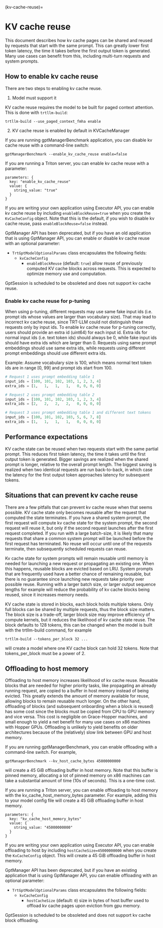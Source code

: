 (kv-cache-reuse)=

# KV cache reuse

This document describes how kv cache pages can be shared and reused by requests that start with the same prompt. This can greatly lower first token latency, the time it takes before the first output token is generated. Many use cases can benefit from this, including multi-turn requests and system prompts.

## How to enable kv cache reuse

There are two steps to enabling kv cache reuse.

1. Model must support it

KV cache reuse requires the model to be built for paged context attention. This is done with `trtllm-build`:

```trtllm-build --use_paged_context_fmha enable```

2. KV cache reuse is enabled by default in KVCacheManager

If you are running gptManagerBenchmark application, you can disable kv cache reuse with a command-line switch:

```gptManagerBenchmark --enable_kv_cache_reuse enable=false```

If you are running a Triton server, you can enable kv cache reuse with a parameter:

```
parameters: {
  key: "enable_kv_cache_reuse"
  value: {
    string_value: "true"
  }
}
```

If you are writing your own application using Executor API, you can enable kv cache reuse by including `enableBlockReuse=true` when you create the `KvCacheConfig` object. Note that this is the default, if you wish to disable kv cache reuse, pass `enableBlockReuse=false` instead.

GptManager API has been deprecated, but if you have an old application that is using GptManager API, you can enable or disable kv cache reuse with an optional parameter:

* `TrtGptModelOptionalParams` class encapsulates the following fields:
  - `kvCacheConfig`
    - `enableBlockReuse` (default: `true`) allow reuse of previously computed KV cache blocks across requests. This is expected to optimize memory use and computation.

GptSession is scheduled to be obsoleted and does not support kv cache reuse.

### Enable kv cache reuse for p-tuning

When using p-tuning, different requests may use same fake input ids (i.e. prompt ids whose values are larger than vocabulary size). That may lead to incorrect kv cache reuse, since TRT-LLM could not distinguish these requests only by input ids. To enable kv cache reuse for p-tuning correctly, users should provide an extra id (uint64) for each input id. Extra ids for normal input ids (i.e. text token ids) should always be 0, while fake input ids should have extra ids which are larger than 0. Requests using same prompt embeddings should use same extra ids, while requests using different prompt embeddings should use different extra ids.

Example:
Assume vocabulary size is 100, which means normal text token ids are in range [0, 99] and prompt ids start from 100.

```python
# Request 1 uses prompt embedding table 1
input_ids = [100, 101, 102, 103, 1, 2, 3, 4]
extra_ids = [1,   1,   1,   1,   0, 0, 0, 0]

# Request 2 uses prompt embedding table 2
input_ids = [100, 101, 102, 103, 1, 2, 3, 4]
extra_ids = [2,   2,   2,   2,   0, 0, 0, 0]

# Request 3 uses prompt embedding table 1 and different text tokens
input_ids = [100, 101, 102, 103, 5, 6, 7, 8]
extra_ids = [1,   1,   1,   1,   0, 0, 0, 0]
```

## Performance expectations

KV cache state can be reused when two requests start with the same partial prompt. This reduces first token latency, the time it takes until the first output token is generated. Bigger savings are realized when the shared prompt is longer, relative to the overall prompt length. The biggest saving is realized when two identical requests are run back-to-back, in which case the latency for the first output token approaches latency for subsequent tokens.

## Situations that can prevent kv cache reuse

There are a few pitfalls that can prevent kv cache reuse when that seems possible. KV cache state only becomes reusable after the request that computed the state terminates. If you have a shared system prompt, the first request will compute kv cache state for the system prompt, the second request will reuse it, but only if the second request launches after the first request completed. If you run with a large batch-size, it is likely that many requests that share a common system prompt will be launched before the first request has terminated. No reuse will occur until one of the requests terminate, then subsequently scheduled requests can reuse.

Kv cache state for system prompts will remain reusable until memory is needed for launching a new request or propagating an existing one. When this happens, reusable blocks are evicted based on LRU. System prompts that are frequently used have a better chance of remaining reusable, but there is no guarantee since launching new requests take priority over possible reuse. Running with a larger batch size, or larger output sequence lengths for example will reduce the probability of kv cache blocks being reused, since it increases memory needs.

KV cache state is stored in blocks, each block holds multiple tokens. Only full blocks can be shared by multiple requests, thus the block size matters. The block size is a trade-off, larger block size may improve efficiency of compute kernels, but it reduces the likelihood of kv cache state reuse. The block defaults to 128 tokens, this can be changed when the model is built with the trtllm-build command, for example

```trtllm-build --tokens_per_block 32 ...```

will create a model where one KV cache block can hold 32 tokens. Note that tokens_per_block must be a power of 2.

## Offloading to host memory

Offloading to host memory increases likelihood of kv cache reuse. Reusable blocks that are needed for higher priority tasks, like propagating an already running request, are copied to a buffer in host memory instead of being evicted. This greatly extends the amount of memory available for reuse, allowing blocks to remain reusable much longer. On the other hand, offloading of blocks (and subsequent onboarding when a block is reused) has some cost since the blocks must be copied from CPU to GPU memory and vice versa. This cost is negligible on Grace-Hopper machines, and small enough to yield a net benefit for many use cases on x86 machines with Hopper GPUs. Offloading is unlikely to yield benefits on older architectures because of the (relatively) slow link between GPU and host memory.

If you are running gptManagerBenchmark, you can enable offloading with a command-line switch. For example,

```gptManagerBenchmark --kv_host_cache_bytes 45000000000```

will create a 45 GiB offloading buffer in host memory. Note that this buffer is pinned memory, allocating a lot of pinned memory on x86 machines can take a substantial amount of time (10s of seconds). This is a one-time cost.

If you are running a Triton server, you can enable offloading to host memory with the kv_cache_host_memory_bytes parameter. For example, adding this to your model config file will create a 45 GiB offloading buffer in host memory.

```
parameters: {
  key: "kv_cache_host_memory_bytes"
  value: {
    string_value: "45000000000"
  }
}
```

If you are writing your own application using Executor API, you can enable offloading to host by including `hostCacheSize=45000000000` when you create the `KvCacheConfig` object. This will create a 45 GiB offloading buffer in host memory.

GptManager API has been deprecated, but if you have an existing application that is using GptManager API, you can enable offloading with an optional parameter:

* `TrtGptModelOptionalParams` class encapsulates the following fields:
  - `kvCacheConfig`
    - `hostCacheSize` (default: `0`) size in bytes of host buffer used to offload kv cache pages upon eviction from gpu memory.

GptSession is scheduled to be obsoleted and does not support kv cache block offloading.
